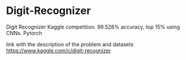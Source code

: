 # Digit-Recognizer
Digit Recognizer Kaggle competition. 99.528% accuracy, top 15% using CNNs. Pytorch


link with the description of the problem and datasets
https://www.kaggle.com/c/digit-recognizer
